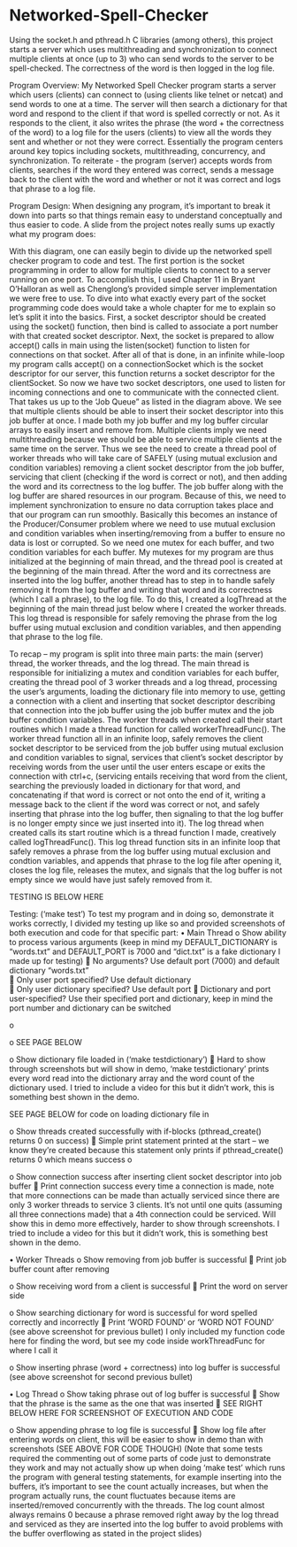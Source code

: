 # Networked-Spell-Checker
Using the socket.h and pthread.h C libraries (among others), this project starts a server which uses multithreading and synchronization to connect multiple clients at once (up to 3) who can send words to the server to be spell-checked. The correctness of the word is then logged in the log file.

Program Overview:
	My Networked Spell Checker program starts a server which users (clients) can connect to (using clients like telnet or netcat) and send words to one at a time. The server will then search a dictionary for that word and respond to the client if that word is spelled correctly or not. As it responds to the client, it also writes the phrase (the word + the correctness of the word) to a log file for the users (clients) to view all the words they sent and whether or not they were correct. Essentially the program centers around key topics including sockets, multithreading, concurrency, and synchronization. To reiterate - the program (server) accepts words from clients, searches if the word they entered was correct, sends a message back to the client with the word and whether or not it was correct and logs that phrase to a log file. 

Program Design:
	When designing any program, it’s important to break it down into parts so that things remain easy to understand conceptually and thus easier to code. A slide from the project notes really sums up exactly what my program does:  

With this diagram, one can easily begin to divide up the networked spell checker program to code and test. The first portion is the socket programming in order to allow for multiple clients to connect to a server running on one port. To accomplish this, I used Chapter 11 in Bryant O’Halloran as well as Chenglong’s provided simple server implementation we were free to use. To dive into what exactly every part of the socket programming code does would take a whole chapter for me to explain so let’s split it into the basics. First, a socket descriptor should be created using the socket() function, then bind is called to associate a port number with that created socket descriptor. Next, the socket is prepared to allow accept() calls in main using the listen(socket) function to listen for connections on that socket. After all of that is done, in an infinite while-loop my program calls accept() on a connectionSocket which is the socket descriptor for our server, this function returns a socket descriptor for the clientSocket. So now we have two socket descriptors, one used to listen for incoming connections and one to communicate with the connected client.
	That takes us up to the ‘Job Queue” as listed in the diagram above. We see that multiple clients should be able to insert their socket descriptor into this job buffer at once. I made both my job buffer and my log buffer circular arrays to easily insert and remove from. Multiple clients imply we need multithreading because we should be able to service multiple clients at the same time on the server. Thus we see the need to create a thread pool of worker threads who will take care of SAFELY (using mutual exclusion and condition variables) removing a client socket descriptor from the job buffer, servicing that client (checking if the word is correct or not), and then adding the word and its correctness to the log buffer. The job buffer along with the log buffer are shared resources in our program. Because of this, we need to implement synchronization to ensure no data corruption takes place and that our program can run smoothly. Basically this becomes an instance of the Producer/Consumer problem where we need to use mutual exclusion and condition variables when inserting/removing from a buffer to ensure no data is lost or corrupted. So we need one mutex for each buffer, and two condition variables for each buffer. My mutexes for my program are thus initialized at the beginning of main thread, and the thread pool is created at the beginning of the main thread.
	After the word and its correctness are inserted into the log buffer, another thread has to step in to handle safely removing it from the log buffer and writing that word and its correctness (which I call a phrase), to the log file. To do this, I created a logThread at the beginning of the main thread just below where I created the worker threads. This log thread is responsible for safely removing the phrase from the log buffer using mutual exclusion and condition variables, and then appending that phrase to the log file.

To recap – my program is split into three main parts: the main (server) thread, the worker threads, and the log thread. The main thread is responsible for initializing a mutex and condition variables for each buffer, creating the thread pool of 3 worker threads and a log thread, processing the user’s arguments, loading the dictionary file into memory to use, getting a connection with a client and inserting that socket descriptor describing that connection into the job buffer using the job buffer mutex and the job buffer condition variables. The worker threads when created call their start routines which I made a thread function for called workerThreadFunc(). The worker thread function all in an infinite loop, safely removes the client socket descriptor to be serviced from the job buffer using mutual exclusion and condition variables to signal, services that client’s socket descriptor by receiving words from the user until the user enters escape or exits the connection with ctrl+c, (servicing entails receiving that word from the client, searching the previously loaded in dictionary for that word, and concatenating if that word is correct or not onto the end of it, writing a message back to the client if the word was correct or not, and safely inserting that phrase into the log buffer, then signaling to that the log buffer is no longer empty since we just inserted into it). The log thread when created calls its start routine which is a thread function I made, creatively called logThreadFunc(). This log thread function sits in an infinite loop that safely removes a phrase from the log buffer using mutual exclusion and condtion variables, and appends that phrase to the log file after opening it, closes the log file, releases the mutex, and signals that the log buffer is not empty since we would have just safely removed from it.



TESTING IS BELOW HERE


Testing: (‘make test’)
To test my program and in doing so, demonstrate it works correctly, I divided my testing up like so and provided screenshots of both execution and code for that specific part: 
•	Main Thread
o	Show ability to process various arguments (keep in mind my DEFAULT_DICTIONARY is “words.txt” and DEFAULT_PORT is 7000 and “dict.txt” is a fake dictionary I made up for testing)
	No arguments? Use default port (7000) and default dictionary “words.txt”  
	Only user port specified? Use default dictionary  
	Only user dictionary specified? Use default port 
	Dictionary and port user-specified? Use their specified port and dictionary, keep in mind the port number and dictionary can be switched 
 
o	







o	SEE PAGE BELOW







o	Show dictionary file loaded in (‘make testdictionary’) 
	Hard to show through screenshots but will show in demo, ‘make testdictionary’ prints every word read into the dictionary array and the word count of the dictionary used. I tried to include a video for this but it didn’t work, this is something best shown in the demo.





SEE PAGE BELOW for code on loading dictionary file in


 

o	Show threads created successfully with if-blocks (pthread_create() returns 0 on success)
	Simple print statement printed at the start – we know they’re created because this statement only prints if pthread_create() returns 0 which means success
o	 
 

o	Show connection success after inserting client socket descriptor into job buffer
	Print connection success every time a connection is made, note that more connections can be made than actually serviced since there are only 3 worker threads to service 3 clients. It’s not until one quits (assuming all three connections made) that a 4th connection could be serviced. Will show this in demo more effectively, harder to show through screenshots.
I tried to include a video for this but it didn’t work, this is something best shown in the demo.
 

•	Worker Threads
o	Show removing from job buffer is successful
	Print job buffer count after removing  
 
o	Show receiving word from a client is successful
	Print the word on server side
 

o	Show searching dictionary for word is successful for word spelled correctly and incorrectly
	Print ‘WORD FOUND’ or ‘WORD NOT FOUND’ (see above screenshot for previous bullet) I only included my function code here for finding the word, but see my code inside workThreadFunc for where I call it
 
o	Show inserting phrase (word + correctness) into log buffer is successful (see above screenshot for second previous bullet) 








•	Log Thread
o	Show taking phrase out of log buffer is successful
	Show that the phrase is the same as the one that was inserted 
	SEE RIGHT BELOW HERE FOR SCREENSHOT OF EXECUTION AND CODE 
 
o	Show appending phrase to log file is successful
	Show log file after entering words on client, this will be easier to show in demo than with screenshots (SEE ABOVE FOR CODE THOUGH)
(Note that some tests required the commenting out of some parts of code just to demonstrate they work and may not actually show up when doing ‘make test’ which runs the program with general testing statements, for example inserting into the buffers, it’s important to see the count actually increases, but when the program actually runs, the count fluctuates because items are inserted/removed concurrently with the threads. The log count almost always remains 0 because a phrase removed right away by the log thread and serviced as they are inserted into the log buffer to avoid problems with the buffer overflowing as stated in the project slides)
